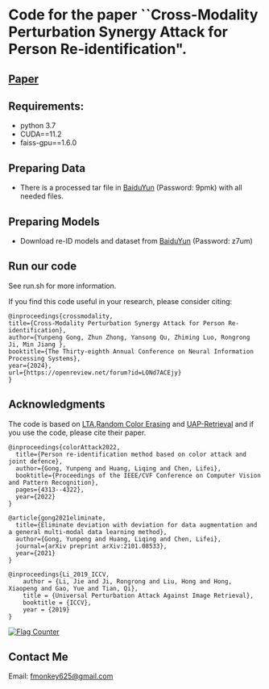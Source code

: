# Code for the paper ``Cross-Modality Perturbation Synergy Attack for Person Re-identification".



## [Paper](paper/CMPS.pdf) 

## Requirements:
* python 3.7
* CUDA==11.2
* faiss-gpu==1.6.0


## Preparing Data

* There is a processed tar file in [BaiduYun](https://pan.baidu.com/s/160oRNcDSemBprqBUBX0PUQ?pwd=9pmk) (Password: 9pmk)  with all needed files.

## Preparing Models

* Download re-ID models and dataset from [BaiduYun](https://pan.baidu.com/s/1LU2EYmLRGen49F3FgcXvZQ?pwd=z7um) (Password: z7um)


## Run our code
 
See run.sh for more information.

If you find this code useful in your research, please consider citing:

```
@inproceedings{crossmodality,
title={Cross-Modality Perturbation Synergy Attack for Person Re-identification},
author={Yunpeng Gong, Zhun Zhong, Yansong Qu, Zhiming Luo, Rongrong Ji, Min Jiang },
booktitle={The Thirty-eighth Annual Conference on Neural Information Processing Systems},
year={2024},
url={https://openreview.net/forum?id=LONd7ACEjy}
}
```

## Acknowledgments

The code is based on [LTA](https://github.com/finger-monkey/LTA_and_joint-defence),[Random Color Erasing](https://github.com/finger-monkey/Data-Augmentation) and [UAP-Retrieval](https://github.com/theFool32/UAP_retrieval) and 
if you use the code, please cite their paper.
```
@inproceedings{colorAttack2022,
  title={Person re-identification method based on color attack and joint defence},
  author={Gong, Yunpeng and Huang, Liqing and Chen, Lifei},
  booktitle={Proceedings of the IEEE/CVF Conference on Computer Vision and Pattern Recognition},
  pages={4313--4322},
  year={2022}
}
```
```
@article{gong2021eliminate,
  title={Eliminate deviation with deviation for data augmentation and a general multi-modal data learning method},
  author={Gong, Yunpeng and Huang, Liqing and Chen, Lifei},
  journal={arXiv preprint arXiv:2101.08533},
  year={2021}
}
```
```
@inproceedings{Li_2019_ICCV,
    author = {Li, Jie and Ji, Rongrong and Liu, Hong and Hong, Xiaopeng and Gao, Yue and Tian, Qi},
    title = {Universal Perturbation Attack Against Image Retrieval},
    booktitle = {ICCV},
    year = {2019}
}
```




<a href="https://info.flagcounter.com/mRXd"><img src="https://s11.flagcounter.com/count/mRXd/bg_3F90EB/txt_FFFFFF/border_CCCCCC/columns_8/maxflags_12/viewers_Visitors+of+HMC+repo/labels_1/pageviews_1/flags_0/percent_0/" alt="Flag Counter" border="0"></a>


## Contact Me

Email: fmonkey625@gmail.com

